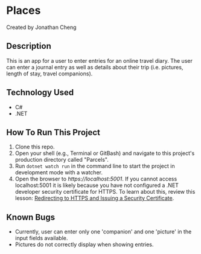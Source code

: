 # Places

Created by Jonathan Cheng

## Description

This is an app for a user to enter entries for an online travel diary. The user can enter a journal entry as well as details about their trip (i.e. pictures, length of stay, travel companions).

## Technology Used

- C#
- .NET

## How To Run This Project

1. Clone this repo.
2. Open your shell (e.g., Terminal or GitBash) and navigate to this project's production directory called "Parcels".
3. Run `dotnet watch run` in the command line to start the project in development mode with a watcher.
4. Open the browser to _https://localhost:5001_. If you cannot access localhost:5001 it is likely because you have not configured a .NET developer security certificate for HTTPS. To learn about this, review this lesson: [Redirecting to HTTPS and Issuing a Security Certificate](https://www.learnhowtoprogram.com/c-and-net/basic-web-applications/redirecting-to-https-and-issuing-a-security-certificate).

## Known Bugs

- Currently, user can enter only one 'companion' and one 'picture' in the input fields available.
- Pictures do not correctly display when showing entries.
